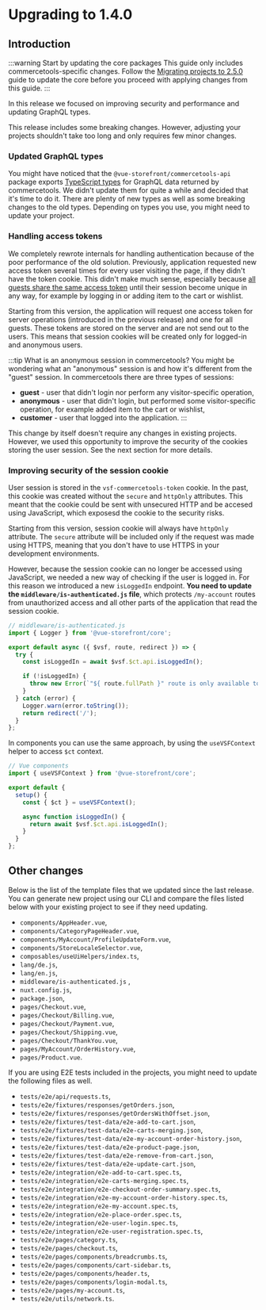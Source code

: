 # Upgrading to 1.4.0

## Introduction

:::warning Start by updating the core packages
This guide only includes commercetools-specific changes. Follow the [Migrating projects to 2.5.0](/migrate/2.5.0/overview.html) guide to update the core before you proceed with applying changes from this guide.
:::

In this release we focused on improving security and performance and updating GraphQL types.

This release includes some breaking changes. However, adjusting your projects shouldn't take too long and only requires few minor changes.

### Updated GraphQL types

You might have noticed that the `@vue-storefront/commercetools-api` package exports [TypeScript types](/commercetools/api-reference/commercetools-api.html) for GraphQL data returned by commercetools. We didn't update them for quite a while and decided that it's time to do it. There are plenty of new types as well as some breaking changes to the old types. Depending on types you use, you might need to update your project.

### Handling access tokens

We completely rewrote internals for handling authentication because of the poor performance of the old solution. Previously, application requested new access token several times for every user visiting the page, if they didn't have the token cookie. This didn't make much sense, especially because [all guests share the same access token](https://docs.commercetools.com/api/authorization#create-anonymous-sessions-only-once-necessary) until their session become unique in any way, for example by logging in or adding item to the cart or wishlist.

Starting from this version, the application will request one access token for server operations (introduced in the previous release) and one for all guests. These tokens are stored on the server and are not send out to the users. This means that session cookies will be created only for logged-in and anonymous users.

:::tip What is an anonymous session in commercetools?
You might be wondering what an "anonymous" session is and how it's different from the "guest" session. In commercetools there are three types of sessions:

* **guest** - user that didn't login nor perform any visitor-specific operation,
* **anonymous** - user that didn't login, but performed some visitor-specific operation, for example added item to the cart or wishlist,
* **customer** - user that logged into the application.
:::

This change by itself doesn't require any changes in existing projects. However, we used this opportunity to improve the security of the cookies storing the user session. See the next section for more details.

### Improving security of the session cookie

User session is stored in the `vsf-commercetools-token` cookie. In the past, this cookie was created without the `secure` and `httpOnly` attributes. This meant that the cookie could be sent with unsecured HTTP and be accesed using JavaScript, which exposesd the cookie to the security risks.

Starting from this version, session cookie will always have `httpOnly` attribute. The `secure` attribute will be included only if the request was made using HTTPS, meaning that you don't have to use HTTPS in your development environments.

However, because the session cookie can no longer be accessed using JavaScript, we needed a new way of checking if the user is logged in. For this reason we introduced a new `isLoggedIn` endpoint. **You need to update the `middleware/is-authenticated.js` file**, which protects `/my-account` routes from unauthorized access and all other parts of the application that read the session cookie.

```javascript
// middleware/is-authenticated.js
import { Logger } from '@vue-storefront/core';

export default async ({ $vsf, route, redirect }) => {
  try {
    const isLoggedIn = await $vsf.$ct.api.isLoggedIn();

    if (!isLoggedIn) {
      throw new Error(`"${ route.fullPath }" route is only available to logged-in customers`);
    }
  } catch (error) {
    Logger.warn(error.toString());
    return redirect('/');
  }
};
```

In components you can use the same approach, by using the `useVSFContext` helper to access `$ct` context.

```javascript
// Vue components
import { useVSFContext } from '@vue-storefront/core';

export default {
  setup() {
    const { $ct } = useVSFContext();

    async function isLoggedIn() {
      return await $vsf.$ct.api.isLoggedIn();
    }
  }
};
```

## Other changes

Below is the list of the template files that we updated since the last release. You can generate new project using our CLI and compare the files listed below with your existing project to see if they need updating.

- `components/AppHeader.vue`,
- `components/CategoryPageHeader.vue`,
- `components/MyAccount/ProfileUpdateForm.vue`,
- `components/StoreLocaleSelector.vue`,
- `composables/useUiHelpers/index.ts`,
- `lang/de.js`,
- `lang/en.js`,
- `middleware/is-authenticated.js` ,
- `nuxt.config.js`,
- `package.json`,
- `pages/Checkout.vue`,
- `pages/Checkout/Billing.vue`,
- `pages/Checkout/Payment.vue`,
- `pages/Checkout/Shipping.vue`,
- `pages/Checkout/ThankYou.vue`,
- `pages/MyAccount/OrderHistory.vue`,
- `pages/Product.vue`.

If you are using E2E tests included in the projects, you might need to update the following files as well.

- `tests/e2e/api/requests.ts`,
- `tests/e2e/fixtures/responses/getOrders.json`,
- `tests/e2e/fixtures/responses/getOrdersWithOffset.json`,
- `tests/e2e/fixtures/test-data/e2e-add-to-cart.json`,
- `tests/e2e/fixtures/test-data/e2e-carts-merging.json`,
- `tests/e2e/fixtures/test-data/e2e-my-account-order-history.json`,
- `tests/e2e/fixtures/test-data/e2e-product-page.json`,
- `tests/e2e/fixtures/test-data/e2e-remove-from-cart.json`,
- `tests/e2e/fixtures/test-data/e2e-update-cart.json`,
- `tests/e2e/integration/e2e-add-to-cart.spec.ts`,
- `tests/e2e/integration/e2e-carts-merging.spec.ts`,
- `tests/e2e/integration/e2e-checkout-order-summary.spec.ts`,
- `tests/e2e/integration/e2e-my-account-order-history.spec.ts`,
- `tests/e2e/integration/e2e-my-account.spec.ts`,
- `tests/e2e/integration/e2e-place-order.spec.ts`,
- `tests/e2e/integration/e2e-user-login.spec.ts`,
- `tests/e2e/integration/e2e-user-registration.spec.ts`,
- `tests/e2e/pages/category.ts`,
- `tests/e2e/pages/checkout.ts`,
- `tests/e2e/pages/components/breadcrumbs.ts`,
- `tests/e2e/pages/components/cart-sidebar.ts`,
- `tests/e2e/pages/components/header.ts`,
- `tests/e2e/pages/components/login-modal.ts`,
- `tests/e2e/pages/my-account.ts`,
- `tests/e2e/utils/network.ts`.